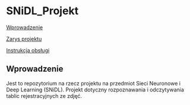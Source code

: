 # SNiDL_Projekt

[Wprowadzenie](#Wprowadzenie)

[Zarys projektu](#Zarys)

[Instrukcja obsługi](#Instrukcja)



## Wprowadzenie

Jest to repozytorium na rzecz projektu na przedmiot Sieci Neuronowe i Deep Learning (SNiDL). Projekt dotyczny rozpoznawania i odczytywania tablic rejestracyjnych ze zdjęć.
